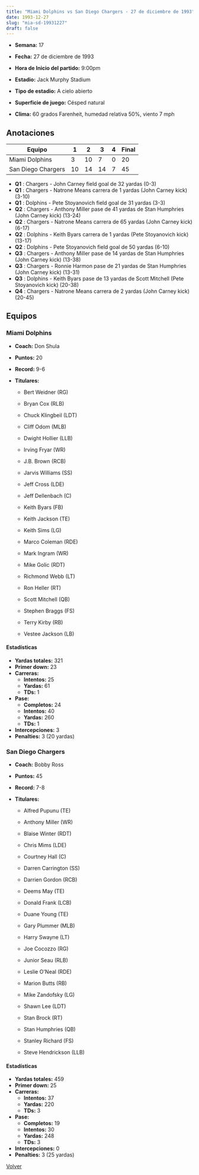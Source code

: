 ```yaml
---
title: "Miami Dolphins vs San Diego Chargers - 27 de diciembre de 1993"
date: 1993-12-27
slug: "mia-sd-19931227"
draft: false
---
```


* **Semana:** 17
* **Fecha:** 27 de diciembre de 1993

* **Hora de Inicio del partido:** 9:00pm
* **Estadio:** Jack Murphy Stadium
* **Tipo de estadio:** A cielo abierto
* **Superficie de juego:** Césped natural
* **Clima:** 60 grados Farenheit, humedad relativa 50%, viento 7 mph





## Anotaciones
| Equipo | 1 | 2 | 3 | 4 | Final |
|--------|---|---|---|---|-------|
| Miami Dolphins  | 3 | 10 | 7 | 0  | 20 |
| San Diego Chargers  | 10 | 14 | 14 | 7  | 45 |
* **Q1** : Chargers - John Carney field goal de 32 yardas (0-3)
* **Q1** : Chargers - Natrone Means carrera de 1 yardas (John Carney kick) (3-10)
* **Q1** : Dolphins - Pete Stoyanovich field goal de 31 yardas (3-3)
* **Q2** : Chargers - Anthony Miller pase de 41 yardas de Stan Humphries (John Carney kick) (13-24)
* **Q2** : Chargers - Natrone Means carrera de 65 yardas (John Carney kick) (6-17)
* **Q2** : Dolphins - Keith Byars carrera de 1 yardas (Pete Stoyanovich kick) (13-17)
* **Q2** : Dolphins - Pete Stoyanovich field goal de 50 yardas (6-10)
* **Q3** : Chargers - Anthony Miller pase de 14 yardas de Stan Humphries (John Carney kick) (13-38)
* **Q3** : Chargers - Ronnie Harmon pase de 21 yardas de Stan Humphries (John Carney kick) (13-31)
* **Q3** : Dolphins - Keith Byars pase de 13 yardas de Scott Mitchell (Pete Stoyanovich kick) (20-38)
* **Q4** : Chargers - Natrone Means carrera de 2 yardas (John Carney kick) (20-45)


## Equipos


### Miami Dolphins
* **Coach:** Don Shula
* **Puntos:** 20
* **Record:** 9-6
* **Titulares:** 

  * Bert Weidner (RG) 

  * Bryan Cox (RLB) 

  * Chuck Klingbeil (LDT) 

  * Cliff Odom (MLB) 

  * Dwight Hollier (LLB) 

  * Irving Fryar (WR) 

  * J.B. Brown (RCB) 

  * Jarvis Williams (SS) 

  * Jeff Cross (LDE) 

  * Jeff Dellenbach (C) 

  * Keith Byars (FB) 

  * Keith Jackson (TE) 

  * Keith Sims (LG) 

  * Marco Coleman (RDE) 

  * Mark Ingram (WR) 

  * Mike Golic (RDT) 

  * Richmond Webb (LT) 

  * Ron Heller (RT) 

  * Scott Mitchell (QB) 

  * Stephen Braggs (FS) 

  * Terry Kirby (RB) 

  * Vestee Jackson (LB) 

#### Estadísticas
* **Yardas totales:** 321
* **Primer down:** 23
* **Carreras:**
  * **Intentos:** 25
  * **Yardas:** 61
  * **TDs:** 1
* **Pase:**
  * **Completos:** 24
  * **Intentos:** 40
  * **Yardas:** 260
  * **TDs:** 1
* **Intercepciones:** 3
* **Penalties:** 3 (20 yardas)

### San Diego Chargers
* **Coach:** Bobby Ross
* **Puntos:** 45
* **Record:** 7-8
* **Titulares:** 

  * Alfred Pupunu (TE) 

  * Anthony Miller (WR) 

  * Blaise Winter (RDT) 

  * Chris Mims (LDE) 

  * Courtney Hall (C) 

  * Darren Carrington (SS) 

  * Darrien Gordon (RCB) 

  * Deems May (TE) 

  * Donald Frank (LCB) 

  * Duane Young (TE) 

  * Gary Plummer (MLB) 

  * Harry Swayne (LT) 

  * Joe Cocozzo (RG) 

  * Junior Seau (RLB) 

  * Leslie O'Neal (RDE) 

  * Marion Butts (RB) 

  * Mike Zandofsky (LG) 

  * Shawn Lee (LDT) 

  * Stan Brock (RT) 

  * Stan Humphries (QB) 

  * Stanley Richard (FS) 

  * Steve Hendrickson (LLB) 

#### Estadísticas
* **Yardas totales:** 459
* **Primer down:** 25
* **Carreras:**
  * **Intentos:** 37
  * **Yardas:** 220
  * **TDs:** 3
* **Pase:**
  * **Completos:** 19
  * **Intentos:** 30
  * **Yardas:** 248
  * **TDs:** 3
* **Intercepciones:** 0
* **Penalties:** 3 (25 yardas)


[Volver](/historia/1993)
